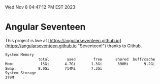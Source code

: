 Wed Nov  8 04:47:12 PM EST 2023

# Angular Seventeen


This project is live at [https://angularseventeen.github.io](https://angularseventeen.github.io "Seventeen!") thanks to Github.

```bash
System Memory
               total        used        free      shared  buff/cache   available
Mem:            15Gi       4.7Gi       1.3Gi       390Mi       9.2Gi       9.8Gi
Swap:          8.0Gi       714Mi       7.3Gi
System Storage
370M	.
```
